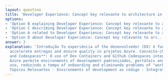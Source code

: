 ```yaml
---
layout: question
title: 'Developer Experience: Concept key relevante to architecture in the Azure'
options:
- 'Option B explaining Developer Experience: Concept key relevante to arc...'
- 'Option C describing Developer Experience: Concept key relevante to arc...'
- 'Option A related to Developer Experience: Concept key relevante to arc...'
- 'Option D about Developer Experience: Concept key relevante to arc...'
answer: 3
explanation: 'Introdução To experiência of the desenvolvedor (DX) é fundamental to
  accelerate entregas and ensure quality in projetos Azure. Conceito-chave **Dev Containers
  and Codespaces**: O uso of Dev Containers and Github Codespaces integrados to the
  Azure permite environments of development padronizados, portáteis and prontos to
  uso, reduzindo o tempo of onboarding and eliminando problems of "works on my machine".
  Tópicos Relevantes - Environments of development as código - Integration with Azur...'
---
```

